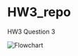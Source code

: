 # HW3_repo
HW3 Question 3







![Flowchart](https://user-images.githubusercontent.com/73139494/116026317-4d7dbd00-a607-11eb-836f-5094b08d057d.png)
